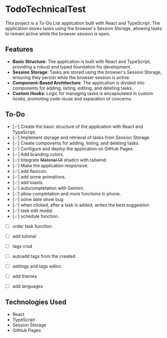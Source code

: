 # TodoTechnicalTest

This project is a To-Do List application built with React and TypeScript. The application stores tasks using the browser's Session Storage, allowing tasks to remain active while the browser session is open.

## Features

- **Basic Structure**: The application is built with React and TypeScript, providing a robust and typed foundation for development.
- **Session Storage**: Tasks are stored using the browser's Session Storage, ensuring they persist while the browser session is active.
- **Component-Based Architecture**: The application is divided into components for adding, listing, editing, and deleting tasks.
- **Custom Hooks**: Logic for managing tasks is encapsulated in custom hooks, promoting code reuse and separation of concerns.


## To-Do

- [✅] Create the basic structure of the application with React and TypeScript.
- [✅] Implement storage and retrieval of tasks from Session Storage.
- [✅] Create components for adding, listing, and deleting tasks.
- [✅] Configure and deploy the application on GitHub Pages.
- [✅] Add branding colors.
- [✅] Integrate ~~Material UI~~ shadcn with tailwind.
- [✅] Make the application responsive.
- [✅] add flavicon.
- [✅] add some animations.
- [✅] add toasts.
- [✅] autocompletation with Geimini.
- [✅] allow completation and more functions in phone.
- [✅] solve date show bug
- [✅] when clicked, after a task is added, writes the best suggestion
- [✅] task edit modal.
- [✅] schedule function.
- [ ] order task function.

- [ ] add tutorial

- [ ] tags crud
- [ ] autoadd tags from the created.
- [ ] settings and tags editor.
- [ ] add themes
- [ ] add languages



## Technologies Used

- React
- TypeScript
- Session Storage
- GitHub Pages